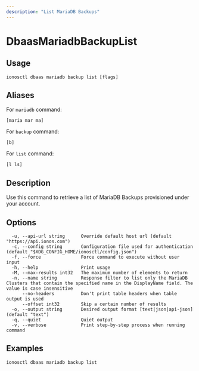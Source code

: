 ```yaml
---
description: "List MariaDB Backups"
---
```


# DbaasMariadbBackupList

## Usage

```text
ionosctl dbaas mariadb backup list [flags]
```

## Aliases

For `mariadb` command:

```text
[maria mar ma]
```

For `backup` command:

```text
[b]
```

For `list` command:

```text
[l ls]
```

## Description

Use this command to retrieve a list of MariaDB Backups provisioned under your account.

## Options

```text
  -u, --api-url string      Override default host url (default "https://api.ionos.com")
  -c, --config string       Configuration file used for authentication (default "$XDG_CONFIG_HOME/ionosctl/config.json")
  -f, --force               Force command to execute without user input
  -h, --help                Print usage
  -M, --max-results int32   The maximum number of elements to return
  -n, --name string         Response filter to list only the MariaDB Clusters that contain the specified name in the DisplayName field. The value is case insensitive
      --no-headers          Don't print table headers when table output is used
      --offset int32        Skip a certain number of results
  -o, --output string       Desired output format [text|json|api-json] (default "text")
  -q, --quiet               Quiet output
  -v, --verbose             Print step-by-step process when running command
```

## Examples

```text
ionosctl dbaas mariadb backup list
```

